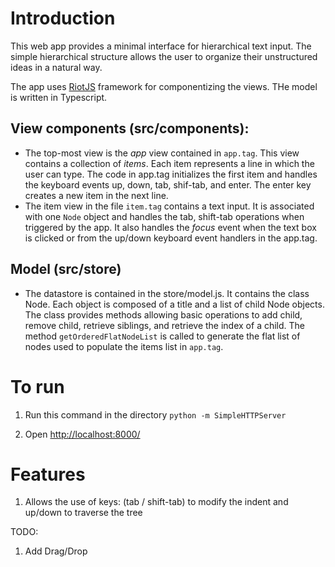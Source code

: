 # Introduction

This web app provides a minimal interface for hierarchical text input. The simple hierarchical structure allows the user to organize their unstructured ideas in a natural way. 

The app uses [RiotJS](http://riotjs.com/) framework for componentizing the views. THe model is written in Typescript.

## View components (src/components):
- The top-most view is the *app* view contained in `app.tag`. This view contains a collection of *items*. Each item represents a line in which the user can type. The code in app.tag initializes the first item and handles the keyboard events up, down, tab, shif-tab, and enter. The enter key creates a new item in the next line.
- The item view in the file `item.tag` contains a text input. It is associated with one `Node` object and handles the tab, shift-tab operations when triggered by the app. It also handles the *focus* event when the text box is clicked or from the up/down keyboard event handlers in the app.tag.

## Model (src/store)
- The datastore is contained in the store/model.js. It contains the class Node. Each object is composed of a title and a list of child Node objects. The class provides methods allowing basic operations to add child, remove child, retrieve siblings, and retrieve the index of a child. The method `getOrderedFlatNodeList` is called to generate the flat list of nodes used to populate the items list in `app.tag`.

# To run
1. Run this command in the directory
`python -m SimpleHTTPServer`

2. Open [http://localhost:8000/](http://localhost:8000/)

# Features
1. Allows the use of keys: (tab / shift-tab) to modify the indent  and up/down to traverse the tree

TODO:
1. Add Drag/Drop
